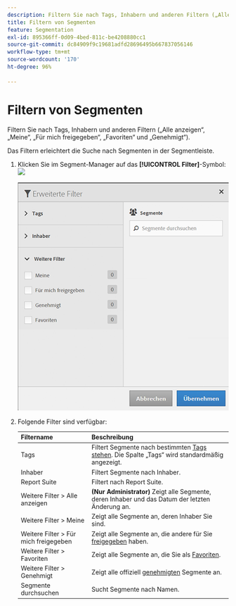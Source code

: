 ```yaml
---
description: Filtern Sie nach Tags, Inhabern und anderen Filtern („Alle anzeigen“, „Meine“, „Für mich freigegeben“, „Favoriten“ und „Genehmigt“).
title: Filtern von Segmenten
feature: Segmentation
exl-id: 895366ff-0d09-4bed-811c-be4208880cc1
source-git-commit: dc84909f9c19681adfd28696495b667837056146
workflow-type: tm+mt
source-wordcount: '170'
ht-degree: 96%

---
```


# Filtern von Segmenten

Filtern Sie nach Tags, Inhabern und anderen Filtern („Alle anzeigen“, „Meine“, „Für mich freigegeben“, „Favoriten“ und „Genehmigt“).

Das Filtern erleichtert die Suche nach Segmenten in der Segmentleiste.

1. Klicken Sie im Segment-Manager auf das **[!UICONTROL Filter]**-Symbol:  ![](https://spectrum.adobe.com/static/icons/workflow_18/Smock_Filter_18_N.svg)

   ![](assets/filtering.png)

2. Folgende Filter sind verfügbar:

   | Filtername | Beschreibung |
   |---|---|
   | Tags | Filtert Segmente nach bestimmten  [Tags stehen](/help/components/segmentation/segmentation-workflow/seg-tag.md). Die Spalte „Tags“ wird standardmäßig angezeigt. |
   | Inhaber | Filtert Segmente nach Inhaber. |
   | Report Suite | Filtert nach Report Suite. |
   | Weitere Filter > Alle anzeigen | **(Nur Administrator)** Zeigt alle Segmente, deren Inhaber und das Datum der letzten Änderung an. |
   | Weitere Filter > Meine | Zeigt alle Segmente an, deren Inhaber Sie sind. |
   | Weitere Filter > Für mich freigegeben | Zeigt alle Segmente an, die andere für Sie  [freigegeben](/help/components/segmentation/segmentation-workflow/t-seg-share.md) haben. |
   | Weitere Filter > Favoriten | Zeigt alle Segmente an, die Sie als  [Favoriten](/help/components/segmentation/segmentation-workflow/t-seg-favorite.md). |
   | Weitere Filter > Genehmigt | Zeigt alle offiziell  [genehmigten](/help/components/segmentation/segmentation-workflow/seg-approve.md) Segmente an. |
   | Segmente durchsuchen | Sucht Segmente nach Namen. |

